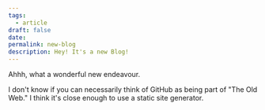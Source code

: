 ```yaml
---
tags:
  - article
draft: false
date: 
permalink: new-blog
description: Hey! It's a new Blog!
---
```

Ahhh, what a wonderful new endeavour.

I don't know if you can necessarily think of GitHub as being part of "The Old Web." I think it's close enough to use a static site generator.